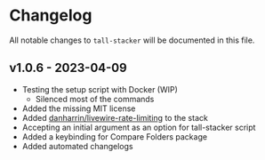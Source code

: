 # Changelog

All notable changes to `tall-stacker` will be documented in this file.

## v1.0.6 - 2023-04-09

- Testing the setup script with Docker (WIP)
  - Silenced most of the commands
- Added the missing MIT license
- Added [danharrin/livewire-rate-limiting](https://github.com/danharrin/livewire-rate-limiting) to the stack
- Accepting an initial argument as an option for tall-stacker script
- Added a keybinding for Compare Folders package
- Added automated changelogs
